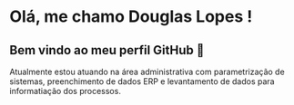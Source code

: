 # Olá, me chamo Douglas Lopes ! 
## Bem vindo ao meu perfil GitHub 👋

Atualmente estou atuando na área administrativa com parametrização de sistemas, preenchimento de dados ERP e levantamento de dados para informatiação dos processos.


<!--
**sieg3d/sieg3d** is a ✨ _special_ ✨ repository because its `README.md` (this file) appears on your GitHub profile.

Here are some ideas to get you started:

- 🔭 I’m currently working on ...
- 🌱 I’m currently learning ...
- 👯 I’m looking to collaborate on ...
- 🤔 I’m looking for help with ...
- 💬 Ask me about ...
- 📫 How to reach me: ...
- 😄 Pronouns: ...
- ⚡ Fun fact: ...
-->
